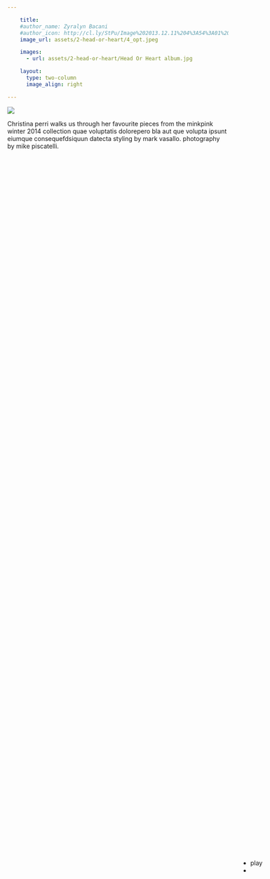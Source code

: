 ```yaml
---

    title: 
    #author_name: Zyralyn Bacani
    #author_icon: http://cl.ly/StPu/Image%202013.12.11%204%3A54%3A01%20pm.png
    image_url: assets/2-head-or-heart/4_opt.jpeg

    images:
      - url: assets/2-head-or-heart/Head Or Heart album.jpg

    layout:
      type: two-column
      image_align: right

---
```


<style>
#cp_container_1 {
  position:absolute;
  right: 150px;
  top: 50%;
}
</style>

<img src="/music/assets/2-head-or-heart/cover-heading.svg">

Christina perri walks us through her favourite pieces from the minkpink winter 2014 collection quae voluptatis dolorepero bla aut que volupta ipsunt eiumque consequefdsiquun datecta styling by mark vasallo. photography by mike piscatelli.

<div id="jquery_jplayer_1" class="cp-jplayer"></div>

<div id="cp_container_1" class="cp-container">
  <div class="cp-buffer-holder"> <!-- .cp-gt50 only needed when buffer is > than 50% -->
  	<div class="cp-buffer-1"></div>
  	<div class="cp-buffer-2"></div>
  </div>
  <div class="cp-progress-holder"> <!-- .cp-gt50 only needed when progress is > than 50% -->
  	<div class="cp-progress-1"></div>
  	<div class="cp-progress-2"></div>
  </div>
  <div class="cp-circle-control"></div>
  <ul class="cp-controls">
  	<li><a class="cp-play" tabindex="1">play</a></li>
  	<li><a class="cp-pause" style="display:none;" tabindex="1">pause</a></li> <!-- Needs the inline style here, or jQuery.show() uses display:inline instead of display:block -->
  </ul>
  </div>
<script>
  var myCirclePlayer = new CirclePlayer("#jquery_jplayer_1",{
  	m4a: "/music/assets/Christina Perri - I Believe.m4a"
  }, 
  {
    cssSelectorAncestor: "#cp_container_1",
    canplay: function() {
      $("#jquery_jplayer_1").jPlayer("play");
    }
  });
</script>
